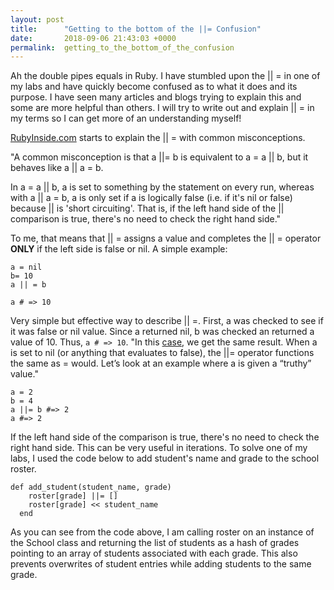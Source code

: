 ```yaml
---
layout: post
title:      "Getting to the bottom of the ||= Confusion"
date:       2018-09-06 21:43:03 +0000
permalink:  getting_to_the_bottom_of_the_confusion
---
```



Ah the double pipes equals in Ruby. I have stumbled upon the || = in one of my labs and have quickly become confused as to what it does and its purpose. I have seen many articles and blogs trying to explain this and some are more helpful than others. I will try to write out and explain || = in my terms so I can get more of an understanding myself!

[RubyInside.com](http://www.rubyinside.com/what-rubys-double-pipe-or-equals-really-does-5488.html) starts to explain the || = with common misconceptions.

"A common misconception is that a ||= b is equivalent to a = a || b, but it behaves like a || a = b.

In a = a || b, a is set to something by the statement on every run, whereas with a || a = b, a is only set if a is logically false (i.e. if it's nil or false) because || is 'short circuiting'. That is, if the left hand side of the || comparison is true, there's no need to check the right hand side."

To me, that means that || = assigns a value and completes the || = operator **ONLY** if the left side is false or nil. A simple example:

```
a = nil
b= 10
a || = b

a # => 10
```

Very simple but effective way to describe || =.  First, a was checked to see if it was false or nil value. Since a returned nil, b was checked an returned a value of 10. Thus, `a # => 10`. "In this [case](https://medium.com/@jaredrayjohnson1/ruby-operators-double-pipe-equals-bfcbe21a7177), we get the same result. When a is set to nil (or anything that evaluates to false), the ||= operator functions the same as = would. Let’s look at an example where a is given a “truthy” value."

```
a = 2
b = 4
a ||= b #=> 2
a #=> 2
```

If the left hand side of the comparison is true, there's no need to check the right hand side. This can be very useful in iterations. To solve one of my labs, I used the code below to add student's name and grade to the school roster.

```
def add_student(student_name, grade)
    roster[grade] ||= []
    roster[grade] << student_name
  end
```

As you can see from the code above, I am calling roster on an instance of the School class and returning the list of students as a hash of grades pointing to an array of students associated with each grade. This also prevents overwrites of student entries while adding students to the same grade.
